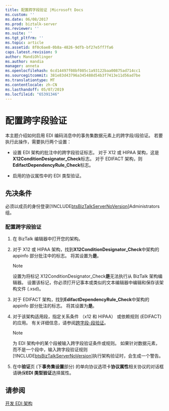 ```yaml
---
title: 配置跨字段验证 |Microsoft Docs
ms.custom: ''
ms.date: 06/08/2017
ms.prod: biztalk-server
ms.reviewer: ''
ms.suite: ''
ms.tgt_pltfrm: ''
ms.topic: article
ms.assetid: 8f0c6ae8-0b8a-4826-9dfb-bf27e5ff7fa6
caps.latest.revision: 9
author: MandiOhlinger
ms.author: mandia
manager: anneta
ms.openlocfilehash: 6cd14497f08bf085c1a93122baa00875ad714cc1
ms.sourcegitcommit: 381e83d43796a345488d54b3f7413e11d56ad7be
ms.translationtype: MT
ms.contentlocale: zh-CN
ms.lasthandoff: 05/07/2019
ms.locfileid: "65391346"
---
```

# <a name="configuring-cross-field-validation"></a>配置跨字段验证
本主题介绍如何启用 EDI 编码消息中的事务集数据元素上的跨字段/段验证。 若要执行此操作，需要执行两个设置：  
  
-   设置 EDI 架构的批注中的跨字段验证标志。 对于 X12 或 HIPAA 架构，这是**X12ConditionDesignator_Check**标志。 对于 EDIFACT 架构，则**EdifactDependencyRule_Check**标志。  
  
-   启用的协议属性中的 EDI 类型验证。  
  
## <a name="prerequisites"></a>先决条件  
 必须以成员的身份登录[!INCLUDE[btsBizTalkServerNoVersion](../includes/btsbiztalkservernoversion-md.md)]Administrators 组。  
  
### <a name="configuring-cross-field-validation"></a>配置跨字段验证  
  
1. 在 BizTalk 编辑器中打开您的架构。  
  
2. 对于 X12 或 HIPAA 架构，找到**X12ConditionDesignator_Check**中架构的 appinfo 部分批注中的标志。 将其设置为**是**。  
  
   > [!NOTE]
   >  设置为将标记 X12ConditionDesignator_Check**是**无法执行从 BizTalk 架构编辑器。 设置该标记，你必须打开记事本或类似的文本编辑器中编辑和保存该架构文件 (.xsd)。  
  
3. 对于 EDIFACT 架构，找到**EdifactDependencyRule_Check**中架构的 appinfo 部分批注的标志。 将其设置为**是**。  
  
4. 对于该架构适用段，指定关系条件 （x12 和 HIPAA） 或依赖规则 (EDIFACT) 的应用。 有关详细信息，请参阅[跨字段-段验证](../core/cross-field-segment-validation.md)。  
  
   > [!NOTE]
   >  为 EDI 架构中的某个段被输入跨字段验证条件或规则。 如果针对数据元素，而不是一个段中，输入跨字段验证规则[!INCLUDE[btsBizTalkServerNoVersion](../includes/btsbiztalkservernoversion-md.md)]执行架构验证时，会生成一个警告。  
  
5. 在中**验证**页 (下**事务集设置**部分) 的单向协议选项卡**协议属性**相关协议的对话框请确保**EDI 类型验证**选择属性。  
  
## <a name="see-also"></a>请参阅  
 [开发 EDI 架构](../core/developing-edi-schemas.md)